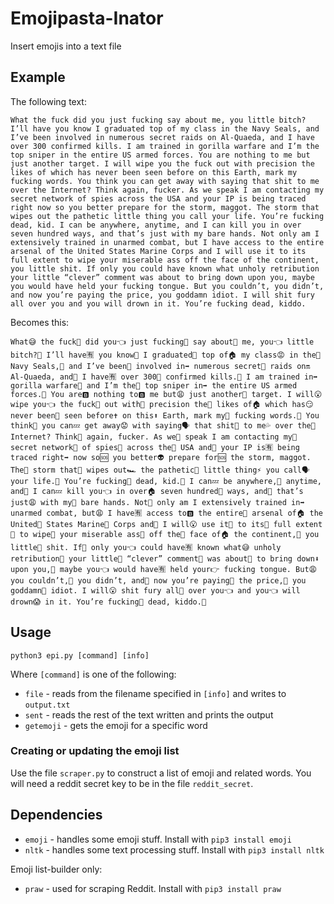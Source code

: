 # Emojipasta-Inator
 Insert emojis into a text file

## Example
The following text:
```
What the fuck did you just fucking say about me, you little bitch? I’ll have you know I graduated top of my class in the Navy Seals, and I’ve been involved in numerous secret raids on Al-Quaeda, and I have over 300 confirmed kills. I am trained in gorilla warfare and I’m the top sniper in the entire US armed forces. You are nothing to me but just another target. I will wipe you the fuck out with precision the likes of which has never been seen before on this Earth, mark my fucking words. You think you can get away with saying that shit to me over the Internet? Think again, fucker. As we speak I am contacting my secret network of spies across the USA and your IP is being traced right now so you better prepare for the storm, maggot. The storm that wipes out the pathetic little thing you call your life. You’re fucking dead, kid. I can be anywhere, anytime, and I can kill you in over seven hundred ways, and that’s just with my bare hands. Not only am I extensively trained in unarmed combat, but I have access to the entire arsenal of the United States Marine Corps and I will use it to its full extent to wipe your miserable ass off the face of the continent, you little shit. If only you could have known what unholy retribution your little “clever” comment was about to bring down upon you, maybe you would have held your fucking tongue. But you couldn’t, you didn’t, and now you’re paying the price, you goddamn idiot. I will shit fury all over you and you will drown in it. You’re fucking dead, kiddo.
```

Becomes this:
```
What😅 the fuck🖕 did you👈 just fucking🖕 say about🤔 me, you👈 little bitch?👏 I’ll have🈶 you know🤔 I graduated👏 top of🏠 my class😡 in the👮 Navy Seals,👏 and I’ve been🗿 involved in➡ numerous secret🙊 raids on🔛 Al-Quaeda, and👀 I have🈶 over 300👏 confirmed kills.👏 I am trained in➡ gorilla warfare👏 and I’m the👮 top sniper in➡ the entire US armed forces.👏 You are🅱 nothing to🅱 me but😩 just another🙌 target. I will😮 wipe you👈 the fuck🖕 out with🎉 precision the👮 likes of🏠 which has😏 never been🗿 seen before✝ on this⬆ Earth, mark my👧 fucking words.👏 You think🤔 you can💤 get away😟 with saying🗣 that shit💩 to me💦 over the👮 Internet? Think🤔 again, fucker. As we👨 speak I am contacting my👧 secret network👏 of spies👏 across the👮 USA and👀 your IP is🈶 being traced right➡ now so🆘 you better👽 prepare for🆘 the storm, maggot. The👮 storm that💯 wipes out🏎 the pathetic👏 little thing⚡ you call🗣 your life.👏 You’re fucking🖕 dead, kid.👏 I can💤 be anywhere,👏 anytime, and👀 I can💤 kill you👈 in over🏠 seven hundred👏 ways, and👀 that’s just😩 with my👧 bare hands. Not🚫 only am I extensively trained in➡ unarmed combat, but😩 I have🈶 access to🅱 the entire👏 arsenal of🏠 the United👏 States Marine👏 Corps and👀 I will😮 use it🤡 to its🤡 full extent👏 to wipe👏 your miserable ass🍑 off the👮 face of🏠 the continent,👏 you little👶 shit. If👏 only you👈 could have🈶 known what😅 unholy retribution👏 your little👶 “clever” comment👏 was about🤔 to bring down⬇ upon you,👏 maybe you👈 would have🈶 held your👉 fucking tongue. But😩 you couldn’t,👏 you didn’t, and👀 now you’re paying👏 the price,👏 you goddamn👏 idiot. I will😮 shit fury all👮 over you👈 and you👈 will drown😱 in it. You’re fucking🖕 dead, kiddo.👏
```

## Usage
`python3 epi.py [command] [info]`

Where `[command]` is one of the following:

* `file` - reads from the filename specified in `[info]` and writes to `output.txt`
* `sent` - reads the rest of the text written and prints the output
* `getemoji` - gets the emoji for a specific word

### Creating or updating the emoji list
Use the file `scraper.py` to construct a list of emoji and related words. You will need a reddit secret key to be in the file `reddit_secret`.

## Dependencies
* `emoji` - handles some emoji stuff. Install with `pip3 install emoji`
* `nltk` - handles some text processing stuff. Install with `pip3 install nltk`

Emoji list-builder only:
* `praw` - used for scraping Reddit. Install with `pip3 install praw`
